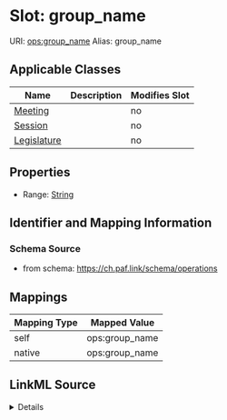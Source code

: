 

# Slot: group_name 



URI: [ops:group_name](https://ch.paf.link/schema/operations/group_name)
Alias: group_name

<!-- no inheritance hierarchy -->





## Applicable Classes

| Name | Description | Modifies Slot |
| --- | --- | --- |
| [Meeting](Meeting.md) |  |  no  |
| [Session](Session.md) |  |  no  |
| [Legislature](Legislature.md) |  |  no  |







## Properties

* Range: [String](String.md)





## Identifier and Mapping Information







### Schema Source


* from schema: https://ch.paf.link/schema/operations




## Mappings

| Mapping Type | Mapped Value |
| ---  | ---  |
| self | ops:group_name |
| native | ops:group_name |




## LinkML Source

<details>
```yaml
name: group_name
from_schema: https://ch.paf.link/schema/operations
rank: 1000
alias: group_name
domain_of:
- Legislature
- Session
- Meeting
range: string

```
</details>